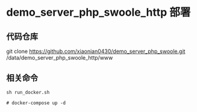 # demo_server_php_swoole_http 部署

## 代码仓库

git clone https://github.com/xiaonian0430/demo_server_php_swoole.git /data/demo_server_php_swoole_http/www



## 相关命令
```
sh run_docker.sh

# docker-compose up -d
```


